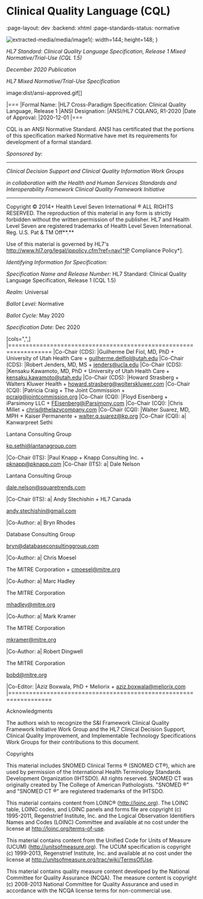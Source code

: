 # Clinical Quality Language (CQL)
:page-layout: dev
:backend: xhtml
:page-standards-status: normative

![extracted-media/media/image1](extracted-media/media/image1.png){: width=144; height=148; }

*HL7 Standard: Clinical Quality Language Specification, Release 1 Mixed Normative/Trial-Use (CQL 1.5)*

*December 2020 Publication*

*HL7 Mixed Normative/Trial-Use Specification*

image:dist/ansi-approved.gif[]

|===
|Formal Name: |HL7 Cross-Paradigm Specification: Clinical Quality Language, Release 1
|ANSI Designation: |ANSI/HL7 CQLANG, R1-2020
|Date of Approval: |2020-12-01
|===

CQL is an ANSI Normative Standard. ANSI has certificated that the portions of this specification marked Normative have met its requirements for development of a formal standard.

*Sponsored by:*

____________________________________________________________________________________________________________________________________
*Clinical Decision Support and Clinical Quality Information Work Groups*

*in collaboration with the Health and Human Services Standards and Interoperability Framework Clinical Quality Framework Initiative*
____________________________________________________________________________________________________________________________________

Copyright © 2014+ Health Level Seven International ® ALL RIGHTS RESERVED. The reproduction of this material in any form is strictly forbidden without the written permission of the publisher. HL7 and Health Level Seven are registered trademarks of Health Level Seven International. Reg. U.S. Pat & TM Off**.**

Use of this material is governed by HL7's http://www.hl7.org/legal/ippolicy.cfm?ref=nav[*IP Compliance Policy*].

*Identifying Information for Specification:*

*Specification Name and Release Number:* HL7 Standard: Clinical Quality Language Specification, Release 1 (CQL 1.5)

*Realm:* Universal

*Ballot Level:* Normative

*Ballot Cycle:* May 2020

*Specification Date:* Dec 2020

[cols=",",]
|==================================================================
|Co-Chair (CDS): |Guilherme Del Fiol, MD, PhD +
University of Utah Health Care +
guilherme.delfiol@utah.edu
|Co-Chair (CDS): |Robert Jenders, MD, MS +
jenders@ucla.edu
|Co-Chair (CDS): |Kensaku Kawamoto, MD, PhD +
University of Utah Health Care +
kensaku.kawamoto@utah.edu
|Co-Chair (CDS): |Howard Strasberg +
Walters Kluwer Health +
howard.strasberg@wolterskluwer.com
|Co-Chair (CQI): |Patricia Craig +
The Joint Commission +
pcraig@jointcommission.org
|Co-Chair (CQI): |Floyd Eisenberg +
iParsimony LLC +
FEisenberg@iParsimony.com
|Co-Chair (CQI): |Chris Millet +
chris@thelazycompany.com
|Co-Chair (CQI): |Walter Suarez, MD, MPH +
Kaiser Permanente +
walter.q.suarez@kp.org
|Co-Chair (CQI): a|
Kanwarpreet Sethi

Lantana Consulting Group

kp.sethi@lantanagroup.com

|Co-Chair (ITS): |Paul Knapp +
Knapp Consulting Inc. +
pknapp@pknapp.com
|Co-Chair (ITS): a|
Dale Nelson

Lantana Consulting Group

dale.nelson@squaretrends.com

|Co-Chair (ITS): a|
Andy Stechishin +
HL7 Canada

andy.stechishin@gmail.com

|Co-Author: a|
Bryn Rhodes

Database Consulting Group

bryn@databaseconsultinggroup.com

|Co-Author: a|
Chris Moesel

The MITRE Corporation +
cmoesel@mitre.org

|Co-Author: a|
Marc Hadley

The MITRE Corporation

mhadley@mitre.org

|Co-Author: a|
Mark Kramer

The MITRE Corporation

mkramer@mitre.org

|Co-Author: a|
Robert Dingwell

The MITRE Corporation

bobd@mitre.org

|Co-Editor: |Aziz Boxwala, PhD +
Meliorix +
aziz.boxwala@meliorix.com
|==================================================================

Acknowledgments

The authors wish to recognize the S&I Framework Clinical Quality Framework Initiative Work Group and the HL7 Clinical Decision Support, Clinical Quality Improvement, and Implementable Technology Specifications Work Groups for their contributions to this document.

Copyrights

This material includes SNOMED Clinical Terms ® (SNOMED CT®), which are used by permission of the International Health Terminology Standards Development Organization (IHTSDO). All rights reserved. SNOMED CT was originally created by The College of American Pathologists. "SNOMED ®" and "SNOMED CT ®" are registered trademarks of the IHTSDO.

This material contains content from LOINC® (http://loinc.org). The LOINC table, LOINC codes, and LOINC panels and forms file are copyright (c) 1995-2011, Regenstrief Institute, Inc. and the Logical Observation Identifiers Names and Codes (LOINC) Committee and available at no cost under the license at http://loinc.org/terms-of-use.

This material contains content from the Unified Code for Units of Measure (UCUM) (http://unitsofmeasure.org). The UCUM specification is copyright (c) 1999-2013, Regenstrief Institute, Inc. and available at no cost under the license at http://unitsofmeasure.org/trac/wiki/TermsOfUse.

This material contains quality measure content developed by the National Committee for Quality Assurance (NCQA). The measure content is copyright (c) 2008-2013 National Committee for Quality Assurance and used in accordance with the NCQA license terms for non-commercial use.
